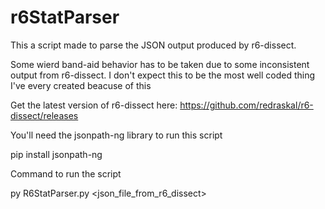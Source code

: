 # r6StatParser
This a script made to parse the JSON output produced by r6-dissect.

Some wierd band-aid behavior has to be taken due to some inconsistent output from r6-dissect.
I don't expect this to be the most well coded thing I've every created beacuse of this

Get the latest version of r6-dissect here: https://github.com/redraskal/r6-dissect/releases

You'll need the jsonpath-ng library to run this script

pip install jsonpath-ng

Command to run the script

py R6StatParser.py <json_file_from_r6_dissect>
